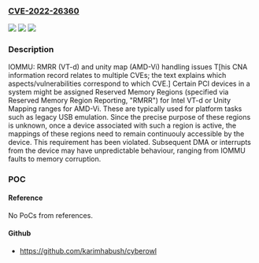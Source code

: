 ### [CVE-2022-26360](https://cve.mitre.org/cgi-bin/cvename.cgi?name=CVE-2022-26360)
![](https://img.shields.io/static/v1?label=Product&message=xen&color=blue)
![](https://img.shields.io/static/v1?label=Version&message=n%2Fa&color=blue)
![](https://img.shields.io/static/v1?label=Vulnerability&message=unknown&color=brighgreen)

### Description

IOMMU: RMRR (VT-d) and unity map (AMD-Vi) handling issues T[his CNA information record relates to multiple CVEs; the text explains which aspects/vulnerabilities correspond to which CVE.] Certain PCI devices in a system might be assigned Reserved Memory Regions (specified via Reserved Memory Region Reporting, "RMRR") for Intel VT-d or Unity Mapping ranges for AMD-Vi. These are typically used for platform tasks such as legacy USB emulation. Since the precise purpose of these regions is unknown, once a device associated with such a region is active, the mappings of these regions need to remain continuouly accessible by the device. This requirement has been violated. Subsequent DMA or interrupts from the device may have unpredictable behaviour, ranging from IOMMU faults to memory corruption.

### POC

#### Reference
No PoCs from references.

#### Github
- https://github.com/karimhabush/cyberowl

